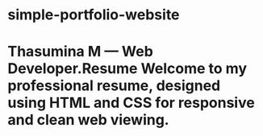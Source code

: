 # simple-portfolio-website
# Thasumina M — Web Developer.Resume  Welcome to my professional resume, designed using HTML and CSS for responsive and clean web viewing.

